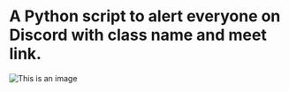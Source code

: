 # A Python script to alert everyone on Discord with class name and meet link.
![This is an image](https://ibb.co/NTdJDff)
